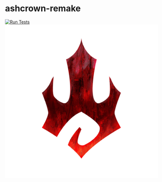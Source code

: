 # ashcrown-remake
[![Run Tests](https://github.com/SamuelChorvat/ashcrown-remake/actions/workflows/run-tests.yml/badge.svg?branch=develop&event=push)](https://github.com/SamuelChorvat/ashcrown-remake/actions/workflows/run-tests.yml)
<br>![ReadmeLogo](ReadmeLogo.png)